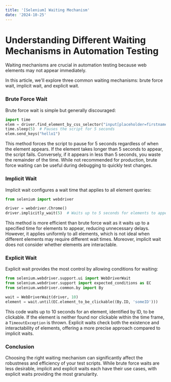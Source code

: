 ```yaml
---
title: '[Selenium] Waiting Mechanism'
date: '2024-10-25'
---
```


# Understanding Different Waiting Mechanisms in Automation Testing

Waiting mechanisms are crucial in automation testing because web elements may not appear immediately.

In this article, we'll explore three common waiting mechanisms: brute force wait, implicit wait, and explicit wait.

### Brute Force Wait

Brute force wait is simple but generally discouraged:

```python
import time
elem = driver.find_element_by_css_selector("input[placeholder=firstname]")
time.sleep(5)  # Pauses the script for 5 seconds
elem.send_keys("hello1")
```

This method forces the script to pause for 5 seconds regardless of when the element appears. If the element takes longer than 5 seconds to appear, the script fails. Conversely, if it appears in less than 5 seconds, you waste the remainder of the time. While not recommended for production, brute force waiting can be useful during debugging to quickly test changes.

### Implicit Wait

Implicit wait configures a wait time that applies to all element queries:

```python
from selenium import webdriver

driver = webdriver.Chrome()
driver.implicitly_wait(5)  # Waits up to 5 seconds for elements to appear
```

This method is more efficient than brute force wait as it waits up to a specified time for elements to appear, reducing unnecessary delays. However, it applies uniformly to all elements, which is not ideal when different elements may require different wait times. Moreover, implicit wait does not consider whether elements are interactable.

### Explicit Wait

Explicit wait provides the most control by allowing conditions for waiting:

```python
from selenium.webdriver.support.ui import WebDriverWait
from selenium.webdriver.support import expected_conditions as EC
from selenium.webdriver.common.by import By

wait = WebDriverWait(driver, 10)
element = wait.until(EC.element_to_be_clickable((By.ID, 'someID')))
```

This code waits up to 10 seconds for an element, identified by ID, to be clickable. If the element is neither found nor clickable within the time frame, a `TimeoutException` is thrown. Explicit waits check both the existence and interactability of elements, offering a more precise approach compared to implicit waits.

### Conclusion

Choosing the right waiting mechanism can significantly affect the robustness and efficiency of your test scripts. While brute force waits are less desirable, implicit and explicit waits each have their use cases, with explicit waits providing the most granularity.
